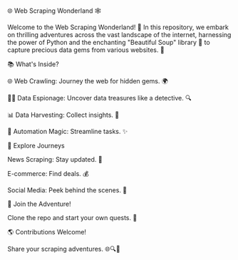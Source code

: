 🌐 Web Scraping Wonderland 🕸️

Welcome to the Web Scraping Wonderland! 🚀 In this repository, we embark on thrilling adventures across the vast landscape of the internet, harnessing the power of Python and the enchanting "Beautiful Soup" library 🍲 to capture precious data gems from various websites. 💎

📚 What's Inside?

🌐 Web Crawling: Journey the web for hidden gems. 🌍

🕵️‍♂️ Data Espionage: Uncover data treasures like a detective. 🔍

📊 Data Harvesting: Collect insights. 🌱

🚀 Automation Magic: Streamline tasks. ✨

🔗 Explore Journeys

News Scraping: Stay updated. 📰

E-commerce: Find deals. 💰

Social Media: Peek behind the scenes. 📱

🔮 Join the Adventure!

Clone the repo and start your own quests. 🌟

🌎 Contributions Welcome!

Share your scraping adventures. 🌐🔍🌟
